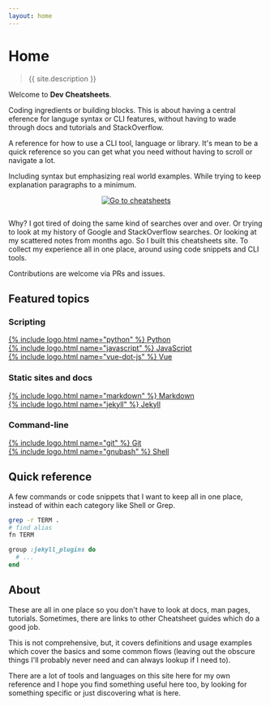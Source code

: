 ```yaml
---
layout: home
---
```

# Home


> {{ site.description }}

Welcome to **Dev Cheatsheets**. 

Coding ingredients or building blocks. This is about having a central eference for languge syntax or CLI features, without having to wade through docs and tutorials and StackOverflow.

A reference for how to use a CLI tool, language or library. It's mean to be a quick reference so you can get what you need without having to scroll or navigate a lot.

Including syntax but emphasizing real world examples. While trying to keep explanation paragraphs to a minimum.

<div align="center" style="padding-bottom: 1em;">
    <a href="{{ site.baseurl }}{% link cheatsheets/index.md %}">
        <img src="https://img.shields.io/badge/all_cheatsheet_topics-blue?style=for-the-badge"
            alt="Go to cheatsheets"/>
    </a>
</div>

Why? I got tired of doing the same kind of searches over and over. Or trying to look at my history of Google and StackOverflow searches. Or looking at my scattered notes from months ago. So I built this cheatsheets site. To collect my experience all in one place, around using code snippets and CLI tools.

Contributions are welcome via PRs and issues.


## Featured topics

### Scripting

<div class="flex-container">
    <a href="{{ site.baseurl }}{% link cheatsheets/python/index.md %}">
        <div>
            {% include logo.html name="python" %}
            <span>Python</span>
        </div>
    </a>
    <a href="{{ site.baseurl }}{% link cheatsheets/javascript/index.md %}">
        <div>
            {% include logo.html name="javascript" %}
            <span>JavaScript</span>
        </div>
    </a>
    <a href="{{ site.baseurl }}{% link cheatsheets/javascript/packages/vue/index.md %}">
        <div>
            {% include logo.html name="vue-dot-js" %}
            <span>Vue</span>
        </div>
    </a>
</div>

### Static sites and docs

<div class="flex-container">
    <a href="{{ site.baseurl }}{% link cheatsheets/markdown/index.md %}">
        <div>
            {% include logo.html name="markdown" %}
            <span>Markdown</span>
        </div>
    </a>
    <a href="{{ site.baseurl }}{% link cheatsheets/jekyll/index.md %}">
        <div>
            {% include logo.html name="jekyll" %}
            <span>Jekyll</span>
        </div>
    </a>

</div>

### Command-line

<div class="flex-container">
    <a href="{{ site.baseurl }}{% link cheatsheets/version-control/git/index.md %}">
        <div>
            {% include logo.html name="git" %}
            <span>Git</span>
        </div>
    </a>
    <a href="{{ site.baseurl }}{% link cheatsheets/shell/index.md %}">
        <div>
            {% include logo.html name="gnubash" %}
            <span>Shell</span>
        </div>
    </a>

</div>


## Quick reference

A few commands or code snippets that I want to keep all in one place, instead of within each category like Shell or Grep.

```sh
grep -r TERM .
# find alias
fn TERM
```

```ruby
group :jekyll_plugins do
  # ...
end
```


## About

These are all in one place so you don't have to look at docs, man pages, tutorials. Sometimes, there are links to other Cheatsheet guides which do a good job.

This is not comprehensive, but, it covers definitions and usage examples which cover the basics and some common flows (leaving out the obscure things I'll probably never need and can always lookup if I need to).

There are a lot of tools and languages on this site here for my own reference and I hope you find something useful here too, by looking for something specific or just discovering what is here.
